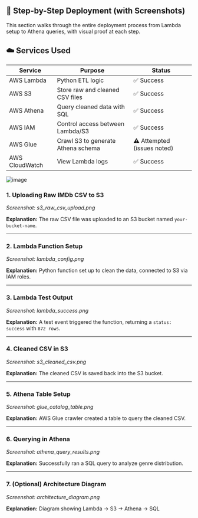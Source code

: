 ## 📸 Step-by-Step Deployment (with Screenshots)

This section walks through the entire deployment process from Lambda setup to Athena queries, with visual proof at each step.
## ☁️ Services Used

| Service     | Purpose                              | Status   |
|-------------|---------------------------------------|----------|
| AWS Lambda  | Python ETL logic                      | ✅ Success |
| AWS S3      | Store raw and cleaned CSV files       | ✅ Success |
| AWS Athena  | Query cleaned data with SQL           | ✅ Success |
| AWS IAM     | Control access between Lambda/S3      | ✅ Success |
| AWS Glue    | Crawl S3 to generate Athena schema     | ⚠️ Attempted (issues noted) |
| AWS CloudWatch | View Lambda logs                   | ✅ Success |

![image](https://github.com/user-attachments/assets/a265380e-a8b5-4005-b7db-44b7e6a6d79b)

### 1. Uploading Raw IMDb CSV to S3
_Screenshot: s3_raw_csv_upload.png_

**Explanation:** The raw CSV file was uploaded to an S3 bucket named `your-bucket-name`.

---

### 2. Lambda Function Setup
_Screenshot: lambda_config.png_

**Explanation:** Python function set up to clean the data, connected to S3 via IAM roles.

---

### 3. Lambda Test Output
_Screenshot: lambda_success.png_

**Explanation:** A test event triggered the function, returning a `status: success` with `872 rows`.

---

### 4. Cleaned CSV in S3
_Screenshot: s3_cleaned_csv.png_

**Explanation:** The cleaned CSV is saved back into the S3 bucket.

---

### 5. Athena Table Setup
_Screenshot: glue_catalog_table.png_

**Explanation:** AWS Glue crawler created a table to query the cleaned CSV.

---

### 6. Querying in Athena
_Screenshot: athena_query_results.png_

**Explanation:** Successfully ran a SQL query to analyze genre distribution.

---

### 7. (Optional) Architecture Diagram
_Screenshot: architecture_diagram.png_

**Explanation:** Diagram showing Lambda → S3 → Athena → SQL
